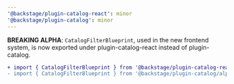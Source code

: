 ```yaml
---
'@backstage/plugin-catalog-react': minor
'@backstage/plugin-catalog': minor
---
```


**BREAKING ALPHA**: `CatalogFilterBlueprint`, used in the new frontend system, is now exported under plugin-catalog-react instead of plugin-catalog.

```diff
+ import { CatalogFilterBlueprint } from '@backstage/plugin-catalog-react/alpha';
- import { CatalogFilterBlueprint } from '@backstage/plugin-catalog/alpha';
```
